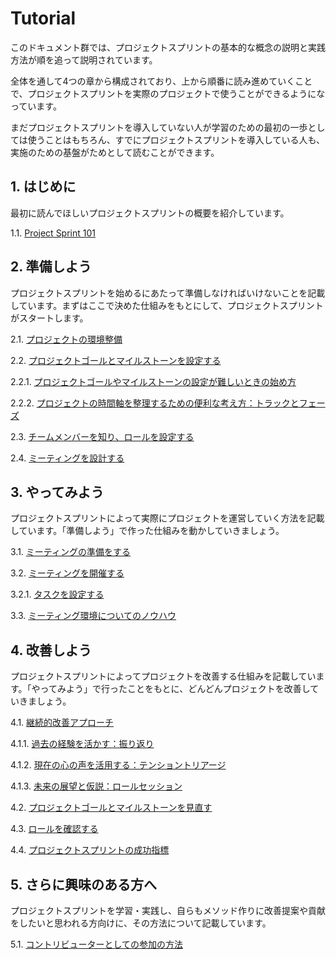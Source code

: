 # Tutorial

このドキュメント群では、プロジェクトスプリントの基本的な概念の説明と実践方法が順を追って説明されています。

全体を通して4つの章から構成されており、上から順番に読み進めていくことで、プロジェクトスプリントを実際のプロジェクトで使うことができるようになっています。

まだプロジェクトスプリントを導入していない人が学習のための最初の一歩としては使うことはもちろん、すでにプロジェクトスプリントを導入している人も、実施のための基盤がためとして読むことができます。

## **1. はじめに**

最初に読んでほしいプロジェクトスプリントの概要を紹介しています。

&#x20;  1.1. [Project Sprint 101](section1-1.md)

## **2. 準備しよう**

プロジェクトスプリントを始めるにあたって準備しなければいけないことを記載しています。まずはここで決めた仕組みをもとにして、プロジェクトスプリントがスタートします。

&#x20;  2.1. [プロジェクトの環境整備](section2-0.md)

&#x20;  2.2. [プロジェクトゴールとマイルストーンを設定する](section2-1.md)

&#x20;   2.2.1. [プロジェクトゴールやマイルストーンの設定が難しいときの始め方](section2-1-1.md)

&#x20;   2.2.2. [プロジェクトの時間軸を整理するための便利な考え方：トラックとフェーズ](section2-1-2.md)

&#x20;  2.3. [チームメンバーを知り、ロールを設定する](section2-2.md)

&#x20;  2.4. [ミーティングを設計する](section2-3.md)

## **3. やってみよう**

プロジェクトスプリントによって実際にプロジェクトを運営していく方法を記載しています。「準備しよう」で作った仕組みを動かしていきましょう。

&#x20;  3.1. [ミーティングの準備をする](section3-1.md)

&#x20;  3.2. [ミーティングを開催する](section3-2.md)

&#x20;   3.2.1. [タスクを設定する](section3-2-1.md)

&#x20;  3.3. [ミーティング環境についてのノウハウ](section3-3.md)

## **4. 改善しよう**

プロジェクトスプリントによってプロジェクトを改善する仕組みを記載しています。「やってみよう」で行ったことをもとに、どんどんプロジェクトを改善していきましょう。

&#x20;  4.1. [継続的改善アプローチ](section4-1.md)

&#x20;   4.1.1. [過去の経験を活かす：振り返り](section4-1-1.md)

&#x20;   4.1.2. [現在の心の声を活用する：テンショントリアージ](section4-1-2.md)

&#x20;   4.1.3. [未来の展望と仮説：ロールセッション](section4-1-3.md)

&#x20;  4.2. [プロジェクトゴールとマイルストーンを見直す](section4-2.md)

&#x20;  4.3. [ロールを確認する](section4-3.md)

&#x20;  4.4. [プロジェクトスプリントの成功指標](section4-4.md)

## **5. さらに興味のある方へ**

プロジェクトスプリントを学習・実践し、自らもメソッド作りに改善提案や貢献をしたいと思われる方向けに、その方法について記載しています。

&#x20;  5.1. [コントリビューターとしての参加の方法](../../contributing.md)
